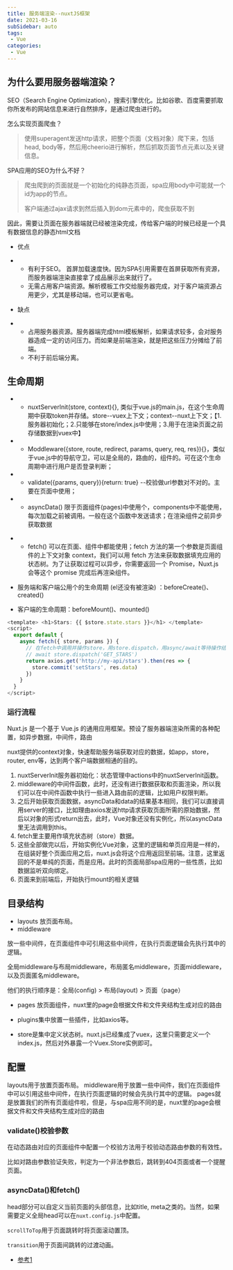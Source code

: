 ```yaml
---
title: 服务端渲染--nuxtJS框架
date: 2021-03-16
subSidebar: auto
tags:
 - Vue
categories: 
 - Vue
---
```


##  为什么要用服务器端渲染？

SEO（Search Engine Optimization），搜索引擎优化。比如谷歌、百度需要抓取你所发布的网站信息来进行自然排序，是通过爬虫进行的。

怎么实现页面爬虫？

> 使用superagent发送http请求，把整个页面（文档对象）爬下来，包括head, body等，然后用cheerio进行解析，然后抓取页面节点元素以及关键信息。 

 SPA应用的SEO为什么不好？

> 爬虫爬到的页面就是一个初始化的纯静态页面，spa应用body中可能就一个id为app的节点。
>
> 客户端通过ajax请求到然后插入到dom元素中的，爬虫获取不到

因此，需要让页面在服务器端就已经被渲染完成，传给客户端的时候已经是一个具有数据信息的静态html文档 

- 优点

* * 有利于SEO。
    首屏加载速度快。因为SPA引用需要在首屏获取所有资源，而服务器端渲染直接拿了成品展示出来就行了。
  * 无需占用客户端资源。解析模板工作交给服务器完成，对于客户端资源占用更少，尤其是移动端，也可以更省电。
 

- 缺点

* * 占用服务器资源。服务器端完成html模板解析，如果请求较多，会对服务器造成一定的访问压力。而如果是前端渲染，就是把这些压力分摊给了前端。
  * 不利于前后端分离。
  
##  生命周期

* * nuxtServerlnit(store, context){},  类似于vue.js的main.js，在这个生命周期中获取token并存储。store--vuex上下文；context--nuxt上下文；【1.服务器初始化；2.只能够在store/index.js中使用；3.用于在渲染页面之前存储数据到vuex中】

* * Moddleware({store, route, redirect, params, query, req, res}){}，类似于vue.js中的导航守卫，可以是全局的，路由的，组件的。可在这个生命周期中进行用户是否登录判断；

* * validate({params, query}){return: true} --校验做url参数对不对的。主要在页面中使用；

* * asyncData() 限于页面组件(pages)中使用个，components中不能使用，每次加载之前被调用。一般在这个函数中发送请求；在渲染组件之前异步获取数据

- * fetch() 可以在页面、组件中都能使用；fetch 方法的第一个参数是页面组件的上下文对象 context，我们可以用 fetch 方法来获取数据填充应用的状态树。为了让获取过程可以异步，你需要返回一个 Promise，Nuxt.js 会等这个 promise 完成后再渲染组件。

-  服务端和客户端公用个的生命周期 (el还没有被渲染) ：beforeCreate()、created()  

- 客户端的生命周期：beforeMount()、mounted()

```js
<template> <h1>Stars: {{ $store.state.stars }}</h1> </template>
<script>
  export default {
    async fetch({ store, params }) {
      // 在fetch中调用并操作store，用store.dispatch，用async/await等待操作结束
      // await store.dispatch('GET_STARS')
      return axios.get('http://my-api/stars').then(res => {
        store.commit('setStars', res.data)
      })
    }
  }
</script>
```

###    运行流程

Nuxt.js 是一个基于 Vue.js 的通用应用框架。预设了服务器端渲染所需的各种配置，如异步数据，中间件，路由

nuxt提供的context对象，快速帮助服务端获取对应的数据，如app，store，router, env等，达到两个客户端数据相通的目的。

1. nuxtServerInit服务器初始化：状态管理中actions中的nuxtServerInit函数。
2. middleware的中间件函数，此时，还没有进行数据获取和页面渲染，所以我们可以在中间件函数中执行一些进入路由前的逻辑，比如用户权限判断。
3. 之后开始获取页面数据，asyncData和data的结果基本相同，我们可以直接调用server的接口，比如理由axios发送http请求获取页面所需的原始数据，然后以对象的形式return出去，此时，Vue对象还没有实例化，所以asyncData里无法调用到this。
4. fetch里主要用作填充状态树（store）数据。
5. 这些全部做完以后，开始实例化Vue对象，这里的逻辑和单页应用是一样的，在组装好整个页面应用之后，nuxt.js会将这个应用返回至前端。注意，这里返回的不是单纯的页面，而是应用。此时的页面局部spa应用的一些性质，比如数据监听双向绑定。
6. 页面来到前端后，开始执行mount的相关逻辑

##  目录结构

- layouts  放页面布局。
- middleware  

放一些中间件，在页面组件中可引用这些中间件，在执行页面逻辑会先执行其中的逻辑。

全局middleware与布局middleware，布局匿名middleware，页面middleware，以及页面匿名middleware。

他们的执行顺序是：全局(config) > 布局(layout) > 页面（page）

- pages  放页面组件，nuxt里的page会根据文件和文件夹结构生成对应的路由

- plugins集中放置一些插件，比如axios等。
- store是集中定义状态树。nuxt.js已经集成了vuex，这里只需要定义一个index.js，然后对外暴露一个Vuex.Store实例即可。

##  配置

layouts用于放置页面布局。
middleware用于放置一些中间件，我们在页面组件中可以引用这些中间件，在执行页面逻辑的时候会先执行其中的逻辑。
pages就是放置我们的所有页面组件啦，但是，与spa应用不同的是，nuxt里的page会根据文件和文件夹结构生成对应的路由

###  validate()校验参数


在动态路由对应的页面组件中配置一个校验方法用于校验动态路由参数的有效性。

比如对路由参数验证失败，判定为一个非法参数后，跳转到404页面或者一个提醒页面。

###  asyncData()和fetch()

head部分可以自定义当前页面的头部信息，比如title, meta之类的。当然，如果需要定义全局head可以在`nuxt.config.js`中配置。

`scrollToTop`用于页面跳转时将页面滚动置顶。

`transition`用于页面间跳转的过渡动画。



- [参考1](https://blog.csdn.net/Alvin199765/article/details/116095937)
